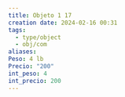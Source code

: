 ```yaml
---
title: Objeto 1 17
creation date: 2024-02-16 00:31
tags:
  - type/object
  - obj/com
aliases: 
Peso: 4 lb
Precio: "200"
int_peso: 4
int_precio: 200
---
```


